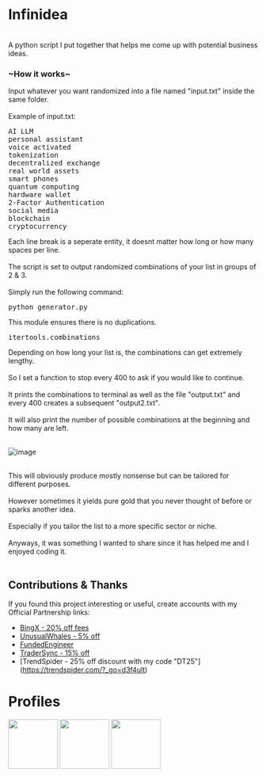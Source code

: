 # Infinidea
<br>
A python script I put together that helps me come up with potential business ideas.

<h3>~How it works~</h3>
Input whatever you want randomized into a file named "input.txt" inside the same folder.
<br>
<br>
Example of input.txt:
<pre>
AI LLM
personal assistant
voice activated
tokenization
decentralized exchange
real world assets
smart phones
quantum computing
hardware wallet
2-Factor Authentication
social media
blockchain
cryptocurrency
</pre>
Each line break is a seperate entity, it doesnt matter how long or how many spaces per line.
<br><br>
The script is set to output randomized combinations of your list in groups of 2 & 3.
<br><br>
Simply run the following command:
<pre>
python generator.py
</pre>
This module ensures there is no duplications.<br>
<pre>
itertools.combinations
</pre>
Depending on how long your list is, the combinations can get extremely lengthy.
<br><br>
So I set a function to stop every 400 to ask if you would like to continue.
<br><br>
It prints the combinations to terminal as well as the file "output.txt" and every 400 creates a subsequent "output2.txt".
<br><br>
It will also print the number of possible combinations at the beginning and how many are left.
<br><br>


![image](https://github.com/d3f4ultt/Infinidea/assets/19330641/63b45e24-cb5b-433b-a59d-a387acb80072)




<br>
This will obviously produce mostly nonsense but can be tailored for different purposes.
<br><br>
However sometimes it yields pure gold that you never thought of before or sparks another idea.
<br><br>
Especially if you tailor the list to a more specific sector or niche.
<br><br>
Anyways, it was something I wanted to share since it has helped me and I enjoyed coding it.
<br><br>

## Contributions & Thanks
If you found this project interesting or useful, create accounts with my Official Partnership links:
- [BingX - 20% off fees](https://bingx.com/en-us/partner/D3f4ult)
- [UnusualWhales - 5% off](http://unusualwhales.com/referral#d3f4ult)
- [FundedEngineer](https://dashboard.fundedengineer.com/evaluation?affiliateid=d3f4ult)
- [TraderSync - 15% off](https://www.tradersync.com/?ref=d3f4ulttrades)
- [TrendSpider - 25% off discount with my code "DT25"] (https://trendspider.com/?_go=d3f4ult)

# Profiles
<a href="https://twitter.com/ApolloAlgo"><img src="https://i.pinimg.com/originals/aa/3d/75/aa3d750ddec109594ac7c89cb8cbabab.jpg" width="100" height="100"></a>
<a href="https://discord.gg/ApolloAlgo"><img src="https://i.pinimg.com/originals/b6/fe/4a/b6fe4a830e0263d8344b63e3dbcf3033.jpg" width="100" height="100"></a>
<a href="https://youtube.com/ApolloAlgo"><img src="https://i.pinimg.com/originals/f4/14/b8/f414b816ef11df2c1eaae61f2fc8c489.jpg" width="100" height="100"></a>
